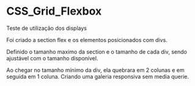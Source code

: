 # CSS_Grid_Flexbox
 Teste de utilização dos displays

Foi criado a section flex e os elementos posicionados com divs.

Definido o tamanho maximo da section e o tamanho de cada div, sendo ajustável com o tamanho disponível.

Ao chegar no tamanho mínimo da div, ela quebrara em 2 colunas e em seguida em 1 coluna.
Criando uma galeria responsiva sem media querie.